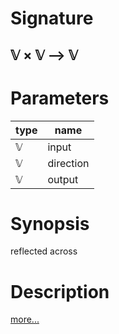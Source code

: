 # Signature
## 𝕍 × 𝕍 ⟶ 𝕍

# Parameters

| type | name |
|------|------|
|𝕍|input|
|𝕍|direction|
|𝕍|output|

# Synopsis
reflected across

# Description

[more...](https://en.wikipedia.org/wiki/Reflection_(mathematics))